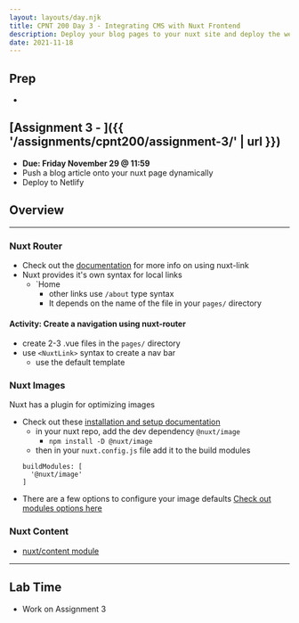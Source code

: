 ```yaml
---
layout: layouts/day.njk
title: CPNT 200 Day 3 - Integrating CMS with Nuxt Frontend
description: Deploy your blog pages to your nuxt site and deploy the website to netlify.
date: 2021-11-18
---
```


## Prep
- 

## [Assignment 3 - ]({{ '/assignments/cpnt200/assignment-3/' | url }})
- **Due: Friday November 29 @ 11:59**
- Push a blog article onto your nuxt page dynamically
- Deploy to Netlify

## Overview
---

### Nuxt Router
- Check out the [documentation](https://nuxtjs.org/docs/features/nuxt-components/) for more info on using nuxt-link
- Nuxt provides it's own syntax for local links
  - `<NuxtLink to="/">Home</NuxtLink>
    - other links use `/about` type syntax
    - It depends on the name of the file in your `pages/` directory

 

#### Activity: Create a navigation using nuxt-router
- create 2-3 .vue files in the `pages/` directory
- use `<NuxtLink>` syntax to create a nav bar
  - use the default template

### Nuxt Images
Nuxt has a plugin for optimizing images
- Check out these [installation and setup documentation](https://image.nuxtjs.org/getting-started/installation)
  - in your nuxt repo, add the dev dependency `@nuxt/image`
    - `npm install -D @nuxt/image`
  - then in your `nuxt.config.js` file add it to the build modules
  ``` 
  buildModules: [
    '@nuxt/image'
  ]
  ```
- There are a few options to configure your image defaults [Check out modules options here](https://image.nuxtjs.org/api/options/)

### Nuxt Content
- [nuxt/content module](https://content.nuxtjs.org/)
---

## Lab Time
- Work on Assignment 3